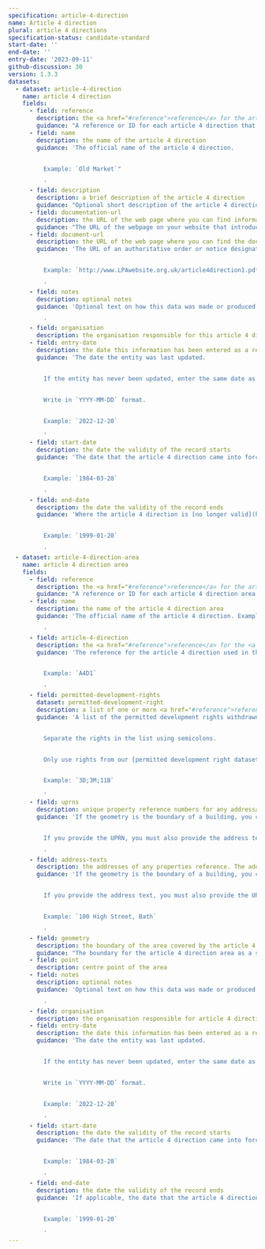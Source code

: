 ```yaml
---
specification: article-4-direction
name: Article 4 direction
plural: article 4 directions
specification-status: candidate-standard
start-date: ''
end-date: ''
entry-date: '2023-09-11'
github-discussion: 30
version: 1.3.3
datasets:
  - dataset: article-4-direction
    name: article 4 direction
    fields:
      - field: reference
        description: the <a href="#reference">reference</a> for the article 4 direction
        guidance: "A reference or ID for each article 4 direction that is:\n\n- unique within your dataset\n- permanent - it doesn’t change when the dataset is updated\nIf you don’t use a reference already, you will need to create one. This can be a short set of letters or numbers.\n\nExample: `A4D1`\n"
      - field: name
        description: the name of the article 4 direction
        guidance: 'The official name of the article 4 direction.


          Example: `Old Market`"

          '
      - field: description
        description: a brief description of the article 4 direction
        guidance: "Optional short description of the article 4 direction’s purpose.\n\nExample: The railways arches should not be demolished or have their use changed from commercial to residential.\n"
      - field: documentation-url
        description: the URL of the web page where you can find information about the article 4 direction
        guidance: "The URL of the webpage on your website that introduces the document.\n\nEach document should be linked to from a documentation webpage that includes a short description of the data and the document you’re linking to. Each article 4 direction should have a unique URL. This means you can create a separate page for each one, or you could list several on one page. If you do that, there must be a separate anchor link (fragment identifier) for each one.\n\nThis means each section of your page should have its own URL. Most publishing systems will allow you to use a hashtag to create the identifiers for each article 4 direction you list - as in the examples shown.\n\nExample:\n\nOne article 4 direction per page:\n\n`http://www.LPAwebsite.org.uk/data/article4directions/smithroad`\n\nMore than one article 4 direction per page with an anchor link for each one:\n\n`http://www.LPAwebsite.org.uk/data/article4directions#smithroad`\n\n`http://www.LPAwebsite.org.uk/data/article4directions#broadhousepark`\n"
      - field: document-url
        description: the URL of the web page where you can find the document for the article 4 direction
        guidance: 'The URL of an authoritative order or notice designating the article 4 direction.


          Example: `http://www.LPAwebsite.org.uk/article4direction1.pdf`

          '
      - field: notes
        description: optional notes
        guidance: 'Optional text on how this data was made or produced, or how it can be interpreted.

          '
      - field: organisation
        description: the organisation responsible for this article 4 direction
      - field: entry-date
        description: the date this information has been entered as a record
        guidance: 'The date the entity was last updated.


          If the entity has never been updated, enter the same date as start-date.


          Write in `YYYY-MM-DD` format.


          Example: `2022-12-20`

          '
      - field: start-date
        description: the date the validity of the record starts
        guidance: 'The date that the article 4 direction came into force, written in `YYYY-MM-DD` format.


          Example: `1984-03-28`

          '
      - field: end-date
        description: the date the validity of the record ends
        guidance: 'Where the article 4 direction is [no longer valid](https://standards.planning-data.dev/principles/#we-shouldn%E2%80%99t-delete-entries-in-a-register), this should be the date that it was no longer in effect, written in `YYYY-MM-DD` format. If this does not apply, leave the cell blank.


          Example: `1999-01-20`

          '
  - dataset: article-4-direction-area
    name: article 4 direction area
    fields:
      - field: reference
        description: the <a href="#reference">reference</a> for the article 4 direction area
        guidance: "A reference or ID for each article 4 direction area that is:\r\n\r\n* unique within your dataset\r\n* permanent - it doesn’t change when the dataset is updated If you don’t use a reference already, you will need to create one. This can be a short set of letters or numbers.\r\n\r\nExample: A4Da1\r\n\r\nAS4s3"
      - field: name
        description: the name of the article 4 direction area
        guidance: 'The official name of the article 4 direction. Example: `Old Market`

          '
      - field: article-4-direction
        description: the <a href="#reference">reference</a> for the <a href="article-4-direction-dataset">article 4 direction</a> entry
        guidance: 'The reference for the article 4 direction used in the article 4 direction dataset.


          Example: `A4D1`

          '
      - field: permitted-development-rights
        dataset: permitted-development-right
        description: a list of one or more <a href="#reference">reference</a> values for <a href="article-4-direction-rule-dataset">permitted development right</a> entries, separated by a semi-colon ';'.
        guidance: 'A list of the permitted development rights withdrawn by the article 4 direction.


          Separate the rights in the list using semicolons.


          Only use rights from our [permitted development right dataset](https://www.planning.data.gov.uk/dataset/permitted-development-right). If the area withdraws a permitted development right that is not in our dataset, email digitalland@communities.gov.uk.


          Example: `3D;3M;11B`

          '
      - field: uprns
        description: unique property reference numbers for any addressable properties, separated by `;`
        guidance: 'If the geometry is the boundary of a building, you can provide the Unique Property Reference Number (UPRN). Find the UPRN on GeoPlace.


          If you provide the UPRN, you must also provide the address text.

          '
      - field: address-texts
        description: the addresses of any properties reference. The addresses should be written as address-text (a single line separated by commas). To write multiple addresses end each address with `;`
        guidance: 'If the geometry is the boundary of a building, you can provide the address of the article 4 direction, written as text.


          If you provide the address text, you must also provide the UPRN.


          Example: `100 High Street, Bath`

          '
      - field: geometry
        description: the boundary of the area covered by the article 4 direction in WKT format
        guidance: "The boundary for the article 4 direction area as a single polygon or multipolygon value. All points in the polygon must be in the WGS84 coordinate reference system.\n\nIf you’re providing geometry in a CSV, geometry should be in well-known text (WKT).\n\nExample: `MULTIPOLYGON (((1.188829 51.23478,1.188376 51.234909,1.188381 51.234917,1.187912 51.235022...`\n\nIf you’re providing geometry in a GeoJSON, GML or Geopackage, use the associated geometry format.\n"
      - field: point
        description: centre point of the area
      - field: notes
        description: optional notes
        guidance: 'Optional text on how this data was made or produced, or how it can be interpreted.

          '
      - field: organisation
        description: the organisation responsible for article 4 direction area
      - field: entry-date
        description: the date this information has been entered as a record
        guidance: 'The date the entity was last updated.


          If the entity has never been updated, enter the same date as start-date.


          Write in `YYYY-MM-DD` format.


          Example: `2022-12-20`

          '
      - field: start-date
        description: the date the validity of the record starts
        guidance: 'The date that the article 4 direction came into force, written in YYYY-MM-DD format.


          Example: `1984-03-28`

          '
      - field: end-date
        description: the date the validity of the record ends
        guidance: 'If applicable, the date that the article 4 direction was no longer in effect, written in `YYYY-MM-DD` format. If this does not apply, leave the cell blank.


          Example: `1999-01-20`

          '
---
```

